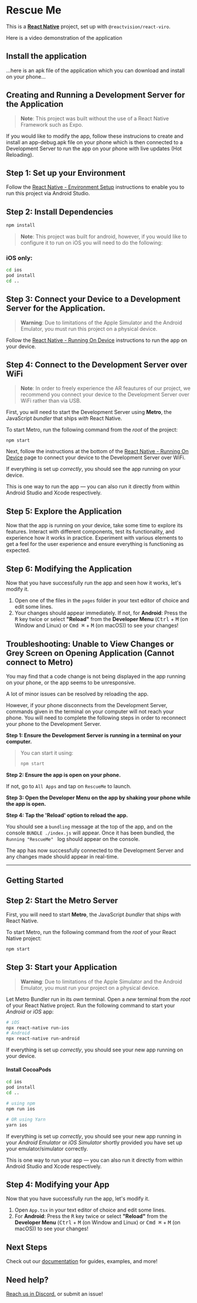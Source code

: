 # Rescue Me

This is a [**React Native**](https://reactnative.dev) project, set up with `@reactvision/react-viro`.

Here is a video demonstration of the application

## Install the application

...here is an apk file of the application which you can download and install on your phone...

## Creating and Running a Development Server for the Application

> **Note**: This project was built without the use of a React Native Framework such as Expo.

If you would like to modify the app, follow these instrucions to create and install an app-debug.apk file on your phone which is then connected to a Development Server to run the app on your phone with live updates (Hot Reloading).
 
## Step 1: Set up your Environment

Follow the [React Native - Environment Setup](https://reactnative.dev/docs/set-up-your-environment) instructions to enable you to run this project via Android Studio. 

## Step 2: Install Dependencies

```bash
npm install
```

> **Note**: This project was built for android, however, if you would like to configure it to run on iOS you will need to do the following:

### iOS only:

```bash
cd ios
pod install
cd ..
```
## Step 3: Connect your Device to a Development Server for the Application.

> **Warning**: Due to limitations of the Apple Simulator and the Android Emulator, you must run this project on a physical device.

Follow the [React Native - Running On Device](https://reactnative.dev/docs/running-on-device) instructions to run the app on your device.

## Step 4: Connect to the Development Server over WiFi

> **Note**: In order to freely experience the AR feautures of our project, we recommend you connect your device to the Development Server over WiFi rather than via USB.

First, you will need to start the Development Server using **Metro**, the JavaScript _bundler_ that ships _with_ React Native.

To start Metro, run the following command from the _root_ of the project:

```bash
npm start
```
Next, follow the instructions at the bottom of the [React Native - Running On Device](https://reactnative.dev/docs/running-on-device) page to connect your device to the Development Server over WiFi.

If everything is set up _correctly_, you should see the app running on your device.

This is one way to run the app — you can also run it directly from within Android Studio and Xcode respectively.

## Step 5: Explore the Application

Now that the app is running on your device, take some time to explore its features. Interact with different components, test its functionality, and experience how it works in practice. Experiment with various elements to get a feel for the user experience and ensure everything is functioning as expected.

## Step 6: Modifying the Application

Now that you have successfully run the app and seen how it works, let's modify it.

1. Open one of the files in the `pages` folder in your text editor of choice and edit some lines.
2. Your changes should appear immediately. If not, for **Android**: Press the <kbd>R</kbd> key twice or select **"Reload"** from the **Developer Menu** (<kbd>Ctrl</kbd> + <kbd>M</kbd> (on Window and Linux) or <kbd>Cmd ⌘</kbd> + <kbd>M</kbd> (on macOS)) to see your changes!

## Troubleshooting: Unable to View Changes or Grey Screen on Opening Application (Cannot connect to Metro)

You may find that a code change is not being displayed in the app running on your phone, or the app seems to be unresponsive.  

A lot of minor issues can be resolved by reloading the app.  

However, if your phone disconnects from the Development Server, commands given in the terminal on your computer will not reach your phone. You will need to complete the following steps in order to reconnect your phone to the Development Server.

**Step 1: Ensure the Development Server is running in a terminal on your computer.**

>You can start it using:  
>   ```bash
>  npm start
>  ```
>   
**Step 2: Ensure the app is open on your phone.**  

If not, go to `All Apps` and tap on `RescueMe` to launch.  

**Step 3: Open the Developer Menu on the app by shaking your phone while the app is open.**  

**Step 4: Tap the 'Reload' option to reload the app.**  

You should see a `bundling` message at the top of the app, and on the console ```BUNDLE ./index.js``` will appear. Once it has been bundled, the ```Running "RescueMe" ``` log should appear on the console.  

The app has now successfully connected to the Development Server and any changes made should appear in real-time. 

-------

## Getting Started

## Step 2: Start the Metro Server

First, you will need to start **Metro**, the JavaScript _bundler_ that ships _with_ React Native.

To start Metro, run the following command from the _root_ of your React Native project:

```bash
npm start
```

## Step 3: Start your Application

> **Warning**: Due to limitations of the Apple Simulator and the Android Emulator, you must run your project on a physical device.

Let Metro Bundler run in its _own_ terminal. Open a _new_ terminal from the _root_ of your React Native project. Run the following command to start your _Android_ or _iOS_ app:

```bash
# iOS
npx react-native run-ios
# Android
npx react-native run-android
```

If everything is set up _correctly_, you should see your new app running on your device.

#### Install CocoaPods

```bash
cd ios
pod install
cd ..
```

```bash
# using npm
npm run ios

# OR using Yarn
yarn ios
```

If everything is set up _correctly_, you should see your new app running in your _Android Emulator_ or _iOS Simulator_ shortly provided you have set up your emulator/simulator correctly.

This is one way to run your app — you can also run it directly from within Android Studio and Xcode respectively.

## Step 4: Modifying your App

Now that you have successfully run the app, let's modify it.

1. Open `App.tsx` in your text editor of choice and edit some lines.
2. For **Android**: Press the <kbd>R</kbd> key twice or select **"Reload"** from the **Developer Menu** (<kbd>Ctrl</kbd> + <kbd>M</kbd> (on Window and Linux) or <kbd>Cmd ⌘</kbd> + <kbd>M</kbd> (on macOS)) to see your changes!

## Next Steps

Check out our [documentation](https://viro-community.readme.io/) for guides, examples, and more!

## Need help?

[Reach us in Discord.](https://discord.gg/YfxDBGTxvG) or submit an issue!
